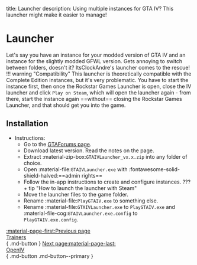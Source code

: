 title: Launcher
description: Using multiple instances for GTA IV? This launcher might make it easier to manage!

# Launcher
Let's say you have an instance for your modded version of GTA IV and an instance for the slightly modded GFWL version. Gets annoying to switch between folders, doesn't it? ItsClockAndre's launcher comes to the rescue!
!!! warning "Compatibility"
    This launcher is theoretically compatible with the Complete Edition instances, but it's very problematic. You have to start the instance first, then once the Rockstar Games Launcher is open, close the IV launcher and click `Play on Steam`, which will open the launcher again - from there, start the instance again ==without== closing the Rockstar Games Launcher, and that should get you into the game.

## Installation
- Instructions:
    * Go to the [GTAForums page](https://gtaforums.com/topic/978788-gta-iv-launcher/).
    * Download latest version. Read the notes on the page.
    * Extract :material-zip-box:`GTAIVLauncher_vx.x.zip` into any folder of choice.
    * Open :material-file:`GTAIVLauncher.exe` with :fontawesome-solid-shield-halved:==admin rights==
    * Follow the in-app instructions to create and configure instances.
???+ tip "How to launch the launcher with Steam"
    * Move the launcher files to the game folder.
    * Rename :material-file:`PlayGTAIV.exe` to something else.
    * Rename :material-file:`GTAIVLauncher.exe` to `PlayGTAIV.exe` and :material-file-cog:`GTAIVLauncher.exe.config` to `PlayGTAIV.exe.config`.

[:material-page-first:Previous page <br>Trainers</br>](trainers.md){ .md-button } [Next page:material-page-last: <br>OpenIV</br>](openiv.md){ .md-button .md-button--primary }